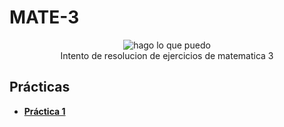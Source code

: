 # MATE-3
 <p align="center">
  <img src= "https://media.tenor.com/Vd-hE4bIEU8AAAAj/amicat1-math.gif" alt = "hago lo que puedo"/>
  <br>Intento de resolucion de ejercicios de matematica 3 </br>
</p>

## Prácticas
* [**Práctica 1**]()
